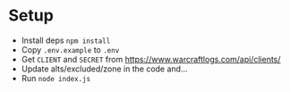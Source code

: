 # Setup

- Install deps `npm install`
- Copy `.env.example` to `.env`
- Get `CLIENT` and `SECRET` from https://www.warcraftlogs.com/api/clients/
- Update alts/excluded/zone in the code and...
- Run `node index.js`
